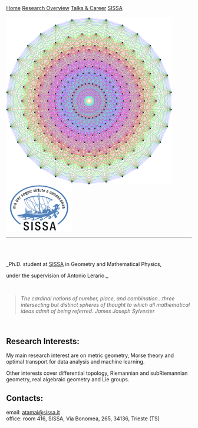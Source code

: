 <!-- Here we duind the menu-->
<div class="topnav">
  <a class="active" href="#home">Home</a>
  <a href="#Research Overview">Research Overview</a>
  <a href="#Talks & Career">Talks & Career</a>
  <a href="#SISSA">SISSA</a>
</div>


<br>

<img align="left" width="450" src="https://github.com/aleetamai/aleetamai.github.io/blob/main/docs/assets/images/Lie_groups.png" />


<img src="https://github.com/aleetamai/aleetamai.github.io/blob/main/docs/assets/images/sissalogo.png" width="180" />

---------

<br>
<br>

​_Ph.D. student at [SISSA](https://www.sissa.it) in Geometry and Mathematical Physics, 
<br> 

under the supervision of Antonio Lerario._

<br>

>_The cardinal notions of number, place, and combination...three intersecting but distinct spheres of thought to which all mathematical ideas admit of being referred._
>_James Joseph Sylvester_

<br>

## Research Interests:
My main research interest are on metric geometry, Morse theory and optimal transport for data analysis and machine learning.   
                                                                                                                               
Other interests cover differential topology, Riemannian and subRiemannian geometry, real algebraic geometry and Lie groups.



## Contacts:

email:  atamai@sissa.it
<br>
office: room 416, SISSA, Via Bonomea, 265, 34136, Trieste (TS)


